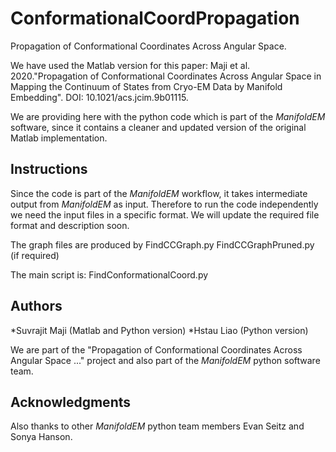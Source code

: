 # ConformationalCoordPropagation
Propagation of Conformational Coordinates Across Angular Space.

We have used the Matlab version for this paper:
Maji et al. 2020."Propagation of Conformational Coordinates Across Angular Space in Mapping the Continuum of States from Cryo-EM Data by Manifold Embedding". DOI: 10.1021/acs.jcim.9b01115.

We are providing here with the python code which is part of the *ManifoldEM* software, since it contains a cleaner and updated version of the original Matlab implementation.


## Instructions
Since the code is part of the *ManifoldEM* workflow, it takes intermediate output from *ManifoldEM* as input. 
Therefore to run the code independently we need the input files in a specific format. We will update the required file format and description soon.

The graph files are produced by 
FindCCGraph.py
FindCCGraphPruned.py (if required)

The main script is:
FindConformationalCoord.py

## Authors
*Suvrajit Maji (Matlab and Python version)
*Hstau Liao (Python version)

We are part of the "Propagation of Conformational Coordinates Across Angular Space ..." project and also part of the *ManifoldEM* python software team.

## Acknowledgments
Also thanks to other *ManifoldEM* python team members Evan Seitz and Sonya Hanson.




